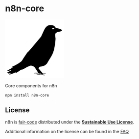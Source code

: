 # n8n-core

![n8n.io - Workflow Automation](https://raw.githubusercontent.com/n8n-io/n8n/master/assets/n8n-logo.png)

Core components for n8n

```
npm install n8n-core
```

## License

n8n is [fair-code](http://faircode.io) distributed under the [**Sustainable Use License**](https://github.com/n8n-io/n8n/blob/master/packages/cli/LICENSE.md).

Additional information on the license can be found in the [FAQ](https://docs.n8n.io/reference/faq.html#license)
